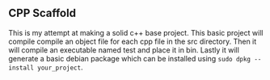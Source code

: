## CPP Scaffold
This is my attempt at making a solid c++ base project. This basic project
will compile compile an object file for each cpp file in the src directory.
Then it will compile an executable named test and place it in bin. Lastly
it will generate a basic debian package which can be installed using
`sudo dpkg --install your_project`.

